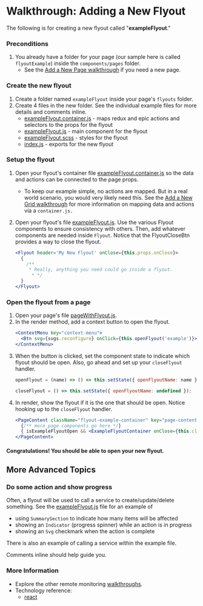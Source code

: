 Walkthrough: Adding a New Flyout
==============================

The following is for creating a new flyout called "**exampleFlyout**."

### Preconditions
1. You already have a folder for your page (our sample here is called `flyoutExample`) inside the `components/pages` folder.
    - See the [Add a New Page walkthrough](addNewPage.md) if you need a new page.


### Create the new flyout
1. Create a folder named `exampleFlyout` inside your page's `flyouts` folder.
1. Create 4 files in the new folder. See the individual example files for more details and comments inline.
    - [exampleFlyout.container.js](/src/walkthrough/components/pages/pageWithFlyout/flyouts/exampleFlyout/exampleFlyout.container.js) - maps redux and epic actions and selectors to the props for the flyout
    - [exampleFlyout.js](/src/walkthrough/components/pages/pageWithFlyout/flyouts/exampleFlyout/exampleFlyout.js) - main component for the flyout
    - [exampleFlyout.scss](/src/walkthrough/components/pages/pageWithFlyout/flyouts/exampleFlyout/exampleFlyout.scss) - styles for the flyout
    - [index.js](/src/walkthrough/components/pages/pageWithFlyout/flyouts/exampleFlyout/index.js) - exports for the new flyout

### Setup the flyout
1. Open your flyout's container file [exampleFlyout.container.js](/src/walkthrough/components/pages/pageWithFlyout/flyouts/exampleFlyout/exampleFlyout.container.js) so the data and actions can be connected to the page props.
    - To keep our example simple, no actions are mapped. But in a real world scenario, you would very likely need this. See the [Add a New Grid walkthrough](addNewGrid.md) for more information on mapping data and actions via a `container.js.`

1. Open your flyout's file [exampleFlyout.js](/src/walkthrough/components/pages/pageWithFlyout/flyouts/exampleFlyout/exampleFlyout.js). Use the various Flyout components to ensure consistency with others. Then, add whatever components are needed inside `Flyout`. Notice that the FlyoutCloseBtn provides a way to close the flyout.
    ```jsx
    <Flyout header='My New Flyout' onClose={this.props.onClose}>
      {
        /**
         * Really, anything you need could go inside a flyout.
          * */
      }
    </Flyout>
    ```

### Open the flyout from a page
1. Open your page's file [pageWithFlyout.js](/src/walkthrough/components/pages/pageWithFlyout/pageWithFlyout.js).
1. In the render method, add a context button to open the flyout.
    ```jsx
    <ContextMenu key="context-menu">
      <Btn svg={svgs.reconfigure} onClick={this.openFlyout('example')}>Open Flyout</Btn>
    </ContextMenu>
    ```
1. When the button is clicked, set the component state to indicate which flyout should be open. Also, go ahead and set up your `closeFlyout` handler.
    ```js
    openFlyout = (name) => () => this.setState({ openFlyoutName: name });

    closeFlyout = () => this.setState({ openFlyoutName: undefined });
    ```
1. In render, show the flyout if it is the one that should be open. Notice hooking up to the `closeFlyout` handler.
    ```jsx
    <PageContent className="flyout-example-container" key="page-content">
      {/** more page components go here */}
      { isExampleFlyoutOpen && <ExampleFlyoutContainer onClose={this.closeFlyout} /> }
    </PageContent>
    ```

#### Congratulations! You should be able to open your new flyout.



## More Advanced Topics

### Do some action and show progress
Often, a flyout will be used to call a service to create/update/delete something. See the [exampleFlyout.js](/src/walkthrough/components/pages/pageWithFlyout/flyouts/exampleFlyout/exampleFlyout.js) file for an example of
- using `SummarySection` to indicate how many items will be affected
- showing an `Indicator` (progress spinner) while an action is in progress
- showing an `Svg` checkmark when the action is complete

There is also an example of calling a service within the example file.

Comments inline should help guide you.

### More Information

- Explore the other remote monitoring [walkthroughs](README.md).
- Technology reference:
    - [react][react]



[pcsGrid]: /src/components/shared/pcsGrid/pcsGrid.js

[ag-grid]: https://www.ag-grid.com/react-getting-started/
[i18next]: https://www.i18next.com/
[react]: https://reactjs.org/
[redux]: https://redux.js.org/
[redux-obs]: https://redux-observable.js.org
